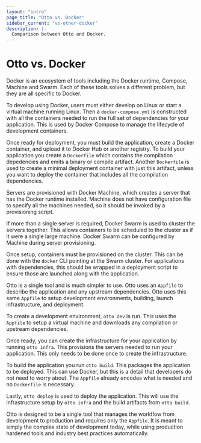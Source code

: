 ```yaml
---
layout: "intro"
page_title: "Otto vs. Docker"
sidebar_current: "vs-other-docker"
description: |-
  Comparison between Otto and Docker.
---
```


# Otto vs. Docker

Docker is an ecosystem of tools including the Docker runtime, Compose,
Machine and Swarm. Each of these tools solves a different problem, but
they are all specific to Docker.

To develop using Docker, users must either develop on Linux or start a
virtual machine running Linux. Then a `docker-compose.yml` is constructed
with all the containers needed to run the full set of dependencies for your application.
This is used by Docker Compose to manage the lifecycle of development
containers.

Once ready for deployment, you must build the application, create
a Docker container, and upload it to Docker Hub or another registry.
To build your application you create a `Dockerfile` which contains
the compilation depedencies and emits a binary or compile artifact.
Another `Dockerfile` is used to create a minimal deployment container
with just this artifact, unless you want to deploy the container
that includes all the compilation dependencies.

Servers are provisioned with Docker Machine, which creates a server
that has the Docker runtime installed. Machine does not have
configuration file to specify all the machines needed, so it should
be invoked by a provisioning script.

If more than a single server is required, Docker Swarm is used to
cluster the servers together. This allows containers to be scheduled
to the cluster as if it were a single large machine. Docker Swarm
can be configured by Machine during server provisioning.

Once setup, containers must be provisioned on the cluster. This
can be done with the `docker` CLI pointing at the Swarm cluster.
For applications with dependencies, this should be wrapped in
a deployment script to ensure those are launched along with the
application.

Otto is a single tool and is much simpler to use. Otto uses an `Appfile`
to describe the application and any upstream dependencies. Otto
uses this same `Appfile` to setup development environments,
building, launch infrastructure, and deployment.

To create a development environment, `otto dev` is run. This
uses the `Appfile` to setup a virtual machine and downloads
any compilation or upstream dependencies.

Once ready, you can create the infrastructure for your application
by running `otto infra`. This provisions the servers needed to
run your application. This only needs to be done once to create
the infrastructure.

To build the application you run `otto build`. This packages
the application to be deployed. This can use Docker, but this
is a detail that developers do not need to worry about. The
`Appfile` already encodes what is needed and no `Dockerfile`
is necessary.

Lastly, `otto deploy` is used to deploy the application.
This will use the infrastructure setup by `otto infra` and
the build artifacts from `otto build`.

Otto is designed to be a single tool that manages the workflow
from development to production and requires only the `Appfile`.
It is meant to simply the complex state of development today,
while using production hardened tools and industry best practices
automatically.
